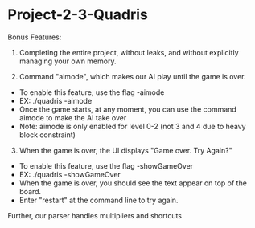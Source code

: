 # Project-2-3-Quadris

Bonus Features:

1. Completing the entire project, without leaks, and without explicitly managing your own memory.

2. Command "aimode", which makes our AI play until the game is over.

- To enable this feature, use the flag -aimode
- EX: ./quadris -aimode
- Once the game starts, at any moment, you can use the command aimode to make the AI take over
- Note: aimode is only enabled for level 0-2 (not 3 and 4 due to heavy block constraint)

3. When the game is over, the UI displays "Game over. Try Again?"

- To enable this feature, use the flag -showGameOver
- EX: ./quadris -showGameOver
- When the game is over, you should see the text appear on top of the board.
- Enter "restart" at the command line to try again.

Further, our parser handles multipliers and shortcuts